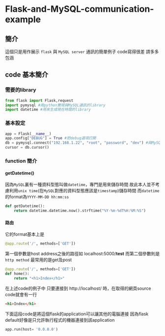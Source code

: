 # Flask-and-MySQL-communication-example

## 簡介
這個只是用作展示 `flask` 與 `MySQL server` 通訊的簡單例子
code寫得很差 請多多包涵

## code 基本簡介

### 需要的library
```python
from flask import Flask,request
import pymysql #用python實現與MySQL通訊的library
import datetime #用來生成現在時間的library
```

### 基本設定
```python
app = Flask(__name__)
app.config["DEBUG"] = True #把debug選項打開
db = pymysql.connect("192.168.1.22", "root", "password", "dev") #與MySQL的必要設定設定好
cursor = db.cursor()
```

### function 簡介

#### getDatetime()
因為`MySQL`裏有一種資料型態叫做`datetime`，專門是用來儲存時間
故此本人並不考慮利用`unix time`(在`MySQL`對應的資料型態應該是`timestamp`)儲存時間
而`datetime`的format為```YYYY-MM-DD hh:mm:ss```
```python
def getDatetime():
    return datetime.datetime.now().strftime("%Y-%m-%dT%H:%M:%S")
```

#### 路由
它的format基本上是
```python
@app.route('/', methods=['GET'])
```
第一個參數是host address之後的路徑如 localhost:5000/**test**
而第二個參數則是`http method` 最常用的是get及post

```python
@app.route('/', methods=['GET'])
def home():
    return "<h1>Index</h1>"
```
在上述code的例子中 只要連接到 http://localhost/ 時，在取得的網頁source code就會有一行
```html
<h1>Index</h1>
```

下面這段code是將這個flask的application可以讓其他的電腦連接
因為flask default好像是只允許執行程式的機器連接到該application
```python
app.run(host= '0.0.0.0')
```

